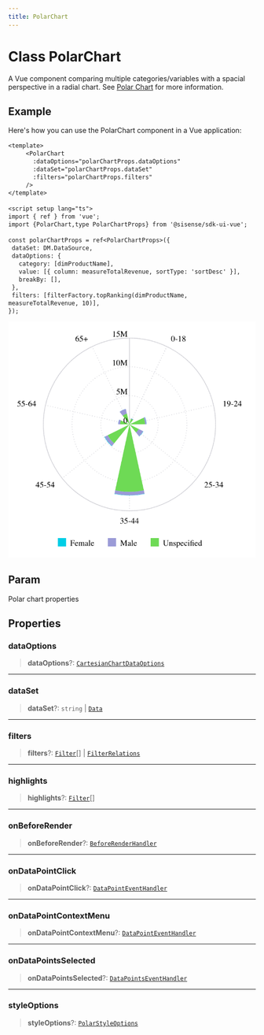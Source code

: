 ```yaml
---
title: PolarChart
---
```


# Class PolarChart

A Vue component comparing multiple categories/variables with a spacial perspective in a radial chart.
See [Polar Chart](https://docs.sisense.com/main/SisenseLinux/polar-chart.htm) for more information.

## Example

Here's how you can use the PolarChart component in a Vue application:
```vue
<template>
     <PolarChart
       :dataOptions="polarChartProps.dataOptions"
       :dataSet="polarChartProps.dataSet"
       :filters="polarChartProps.filters"
     />
</template>

<script setup lang="ts">
import { ref } from 'vue';
import {PolarChart,type PolarChartProps} from '@sisense/sdk-ui-vue';

const polarChartProps = ref<PolarChartProps>({
 dataSet: DM.DataSource,
 dataOptions: {
   category: [dimProductName],
   value: [{ column: measureTotalRevenue, sortType: 'sortDesc' }],
   breakBy: [],
 },
 filters: [filterFactory.topRanking(dimProductName, measureTotalRevenue, 10)],
});
```
<img src="../../../img/polar-chart-example-1.png" width="600px" />

## Param

Polar chart properties

## Properties

### dataOptions

> **dataOptions**?: [`CartesianChartDataOptions`](../interfaces/interface.CartesianChartDataOptions.md)

***

### dataSet

> **dataSet**?: `string` \| [`Data`](../../sdk-data/interfaces/interface.Data.md)

***

### filters

> **filters**?: [`Filter`](../../sdk-data/interfaces/interface.Filter.md)[] \| [`FilterRelations`](../../sdk-data/interfaces/interface.FilterRelations.md)

***

### highlights

> **highlights**?: [`Filter`](../../sdk-data/interfaces/interface.Filter.md)[]

***

### onBeforeRender

> **onBeforeRender**?: [`BeforeRenderHandler`](../type-aliases/type-alias.BeforeRenderHandler.md)

***

### onDataPointClick

> **onDataPointClick**?: [`DataPointEventHandler`](../../sdk-ui/type-aliases/type-alias.DataPointEventHandler.md)

***

### onDataPointContextMenu

> **onDataPointContextMenu**?: [`DataPointEventHandler`](../../sdk-ui/type-aliases/type-alias.DataPointEventHandler.md)

***

### onDataPointsSelected

> **onDataPointsSelected**?: [`DataPointsEventHandler`](../../sdk-ui/type-aliases/type-alias.DataPointsEventHandler.md)

***

### styleOptions

> **styleOptions**?: [`PolarStyleOptions`](../interfaces/interface.PolarStyleOptions.md)
